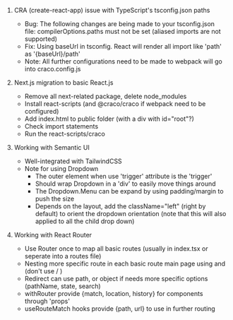 
1. CRA (create-react-app) issue with TypeScript's tsconfig.json paths
    - Bug: The following changes are being made to your tsconfig.json file: compilerOptions.paths must not be set (aliased imports are not supported)
    - Fix: Using baseUrl in tsconfig. React will render all import like 'path' as '{baseUrl}/path'
    - Note: All further configurations need to be made to webpack will go into craco.config.js

2. Next.js migration to basic React.js
    - Remove all next-related package, delete node_modules
    - Install react-scripts (and @craco/craco if webpack need to be configured)
    - Add index.html to public folder (with a div with id="root"?)
    - Check import statements
    - Run the react-scripts/craco 

3. Working with Semantic UI
    - Well-integrated with TailwindCSS
    - Note for using Dropdown
      - The outer element when use 'trigger' attribute is the 'trigger'
      - Should wrap Dropdown in a 'div' to easily move things around
      - The Dropdown.Menu can be expand by using padding/margin to push the size
      - Depends on the layout, add the className="left" (right by default) to orient the dropdown orientation (note that this will also applied to all the child drop down)

4. Working with React Router
    - Use Router once to map all basic routes (usually in index.tsx or seperate into a routes file)
    - Nesting more specific route in each basic route main page using <Switch> and <Route> (don't use <Router> / <BrowserRouter>)
    - Redirect can use path, or object if needs more specific options (pathName, state, search)
    - withRouter provide {match, location, history} for components through 'props'
    - useRouteMatch hooks provide {path, url} to use in further routing